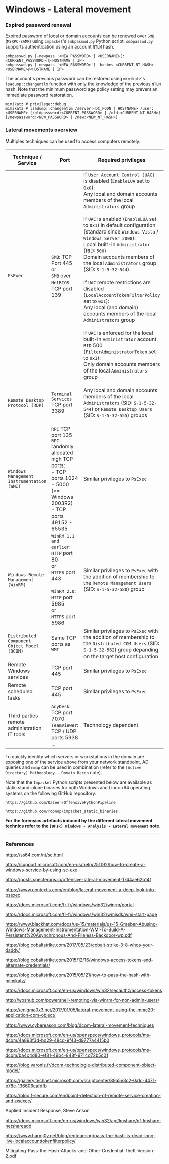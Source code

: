 # Windows - Lateral movement

### Expired password renewal

Expired password of local or domain accounts can be renewed over `SMB`
(`MSRPC-SAMR`) using `impacket`'s `smbpasswd.py` Python script. `smbpasswd.py`
supports authentication using an account `NTLM` hash.

```
smbpasswd.py [-newpass '<NEW_PASSWORD>'] <USERNAME>[:<CURRENT_PASSWORD>]@<HOSTNAME | IP>
smbpasswd.py [-newpass '<NEW_PASSWORD>'] -hashes <CURRENT_NT_HASH> <USERNAME>@<HOSTNAME | IP>
```

The account's previous password can be restored using `mimikatz`'s
`lsadump::changentlm` function with only the knowledge of the previous `NTLM`
hash. Note that the minimum password age policy setting may prevent an
immediate password restoration.

```
mimikatz # privilege::debug
mimikatz # lsadump::changentlm /server:<DC_FQDN | HOSTNAME> /user:<USERNAME> [/oldpassword:<CURRENT_PASSWORD> | /old:<CURRENT_NT_HASH>] [/newpassword:<NEW_PASSWORD> | /new:<NEW_NT_HASH>]
```

### Lateral movements overview

Multiples techniques can be used to access computers remotely:

| Technique / Service | Port | Required privileges | Pass-the-Hash? |
|---------------------|------|------------|---------------|
| `PsExec` | `SMB`: TCP Port 445 <br> or <br> `SMB` over `NetBIOS`: TCP port 139 | If `User Account Control (UAC)` is disabled (`EnableLUA` set to `0x0`): <br> Any local and domain accounts members of the local `Administrators` group <br><br> If `UAC` is enabled (`EnableLUA` set to `0x1`) in default configuration (standard since `Windows Vista` / `Windows Server 2008`): <br> Local built-in `Administrator` (RID: `500`) <br> Domain accounts members of the local `Administrators` group (SID: `S-1-5-32-544`) <br><br> If `UAC` remote restrictions are disabled (`LocalAccountTokenFilterPolicy` set to `0x1`): <br> Any local (and domain) accounts members of the local `Administrators` group <br><br> If `UAC` is enforced for the local built-in `Administrator` account `RID` 500 (`FilterAdministratorToken` set to `0x1`): <br> Only domain accounts members of the local `Administrators` group | Network logon <br> -> Yes |
| `Remote Desktop Protocol (RDP)` | `Terminal Services`	TCP port 3389 | Any local and domain accounts members of the local `Administrators` (SID: `S-1-5-32-544`) or `Remote Desktop Users` (SID: `S-1-5-32-555`) groups | Yes, if `Restricted Admin` mode is enabled server-side  |
| `Windows Management Instrumentation (WMI)` | `RPC` TCP port 135 <br> `RPC` randomly allocated high TCP ports: <br> - TCP ports 1024 - 5000 (<= Windows 2003R2) <br> - TCP ports 49152 - 65535 | Similar privileges to `PsExec` | Network logon <br> -> Yes |
| `Windows Remote Management (WinRM)` | `WinRM 1.1 and earlier`: <br> `HTTP` port 80 <br> or <br> `HTTPS` port 443 <br><br> `WinRM 2.0`: <br> `HTTP` port 5985 <br> or <br> `HTTPS` port 5986 | Similar privileges to `PsExec` with the addition of membership to the `Remote Management Users` (SID: `S-1-5-32-580`) group | Network logon <br> -> Yes |
| `Distributed Component Object Model (DCOM)` | Same TCP ports as `WMI` | Similar privileges to `PsExec` with the addition of membership to the `Distributed COM Users` (SID: `S-1-5-32-562`) group depanding on the target host configuration | Network logon <br> -> Yes |
| Remote Windows services | TCP port 445 | Similar privileges to `PsExec` | Network logon <br> -> Yes |
| Remote scheduled tasks | TCP port 445 | Similar privileges to `PsExec` | Network logon <br> -> Yes |
| Third parties remote administration IT tools | `AnyDesk`: TCP port 7070 <br> `TeamViewer`: TCP / UDP ports 5938 <br> ... | Technology dependent | Likely not |

To quickly identity which servers or workstations in the domain are exposing
one of the service above from your network standpoint, AD queries and `nmap`
can be used in combination (refer to the `[Active Directory] Methodology -
Domain Recon` note).

Note that the `Impacket` Python scripts presented below are available as static
stand-alone binaries for both Windows and Linux x64 operating systems on the
following GitHub repository:

```
https://github.com/Qazeer/OffensivePythonPipeline

https://github.com/ropnop/impacket_static_binaries
```

**For the forensics artefacts induced by the different lateral movement
technics refer to the `[DFIR] Windows - Analysis - Lateral movement` note.**

--------------------------------------------------------------------------------

### References

https://ss64.com/nt/sc.html

https://support.microsoft.com/en-us/help/251192/how-to-create-a-windows-service-by-using-sc-exe

https://posts.specterops.io/offensive-lateral-movement-1744ae62b14f

https://www.contextis.com/en/blog/lateral-movement-a-deep-look-into-psexec

https://docs.microsoft.com/fr-fr/windows/win32/winrm/portal

https://docs.microsoft.com/fr-fr/windows/win32/wmisdk/wmi-start-page

https://www.blackhat.com/docs/us-15/materials/us-15-Graeber-Abusing-Windows-Management-Instrumentation-WMI-To-Build-A-Persistent%20Asynchronous-And-Fileless-Backdoor-wp.pdf

https://blog.cobaltstrike.com/2017/05/23/cobalt-strike-3-8-whos-your-daddy/

https://blog.cobaltstrike.com/2015/12/16/windows-access-tokens-and-alternate-credentials/

https://blog.cobaltstrike.com/2015/05/21/how-to-pass-the-hash-with-mimikatz/

https://docs.microsoft.com/en-us/windows/win32/secauthz/access-tokens

http://woshub.com/powershell-remoting-via-winrm-for-non-admin-users/

https://enigma0x3.net/2017/01/05/lateral-movement-using-the-mmc20-application-com-object/

https://www.cybereason.com/blog/dcom-lateral-movement-techniques

https://docs.microsoft.com/en-us/openspecs/windows_protocols/ms-dcom/4a893f3d-bd29-48cd-9f43-d9777a4415b0

https://docs.microsoft.com/en-us/openspecs/windows_protocols/ms-dcom/ba4c4d80-ef81-49b4-848f-9714d72b5c01

https://blog.varonis.fr/dcom-technologie-distributed-component-object-model/

https://gallery.technet.microsoft.com/scriptcenter/89a5e3c2-0a1c-4471-b78c-136606cafdfb

https://blog.f-secure.com/endpoint-detection-of-remote-service-creation-and-psexec/

Applied Incident Response, Steve Anson

https://docs.microsoft.com/en-us/windows/win32/api/lmshare/nf-lmshare-netshareadd

https://www.harmj0y.net/blog/redteaming/pass-the-hash-is-dead-long-live-localaccounttokenfilterpolicy/

Mitigating-Pass-the-Hash-Attacks-and-Other-Credential-Theft-Version-2.pdf

